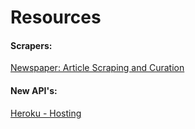 # Resources

#### Scrapers:

[Newspaper: Article Scraping and Curation](https://www.gitbook.com/book/tristanburke/bias-scraper/edit#)

#### New API's: 

[Heroku - Hosting](https://www.heroku.com/platform)


